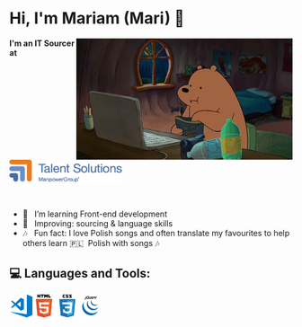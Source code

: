 # Hi, I'm Mariam (Mari) 👋

<img src="https://github.com/darsaveli/Mariam/blob/main/1479814528_webarebears.gif" width="385px" align="right">

<b>I'm an IT Sourcer at</b> &nbsp; <a href="https://talentsolutions.manpowergroup.com/" target="_blank"><img alt="manpowergroup" width="200px" src="https://github.com/darsaveli/Mariam/blob/main/Talentsolutions.png"></a>

<br>

- 🌱 &nbsp;&nbsp;I’m learning Front-end development
- 🔎 &nbsp;&nbsp;Improving: sourcing & language skills
- 🎶 &nbsp;&nbsp;Fun fact: I love Polish songs and often translate my favourites to help others learn 🇵🇱&nbsp;&nbsp;Polish with songs 🎶

## 💻 Languages and Tools:  
<img src="https://github.com/darsaveli/Mariam/blob/main/visual-studio-code.png" width="41px" align="left">
<img src="https://github.com/darsaveli/Mariam/blob/main/html.png" width="41px" align="left">
<img src="https://github.com/darsaveli/Mariam/blob/main/css.png" width="41px" align="left">
<img src="https://github.com/darsaveli/Mariam/blob/main/jquery%20(1).png" width="41px" align="left">
